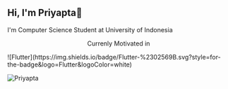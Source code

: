 ## Hi, I'm Priyapta👋
I'm Computer Science Student at University of Indonesia
<br>
<center>Currenly Motivated in</center>
<p alling="left">
  ![Flutter](https://img.shields.io/badge/Flutter-%2302569B.svg?style=for-the-badge&logo=Flutter&logoColor=white)
</p>

<p><img align="left" src="https://github-readme-stats.vercel.app/api/top-langs?username=Priyapta&show_icons=true&locale=en&layout=compact&theme=chartreuse-dark" alt="Priyapta" /></p>


<!--
**Priyapta/Priyapta** is a ✨ _special_ ✨ repository because its `README.md` (this file) appears on your GitHub profile.

Here are some ideas to get you started:

- 🔭 I’m currently working on ...
- 🌱 I’m currently learning ...
- 👯 I’m looking to collaborate on ...
- 🤔 I’m looking for help with ...
- 💬 Ask me about ...
- 📫 How to reach me: ...
- 😄 Pronouns: ...
- ⚡ Fun fact: ...
-->
